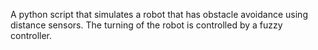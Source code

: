A python script that simulates a robot that has obstacle avoidance using distance sensors. The turning of the robot is controlled by a fuzzy controller.
